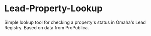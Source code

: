 # Lead-Property-Lookup
Simple lookup tool for checking a property's status in Omaha's Lead Registry. Based on data from ProPublica.
